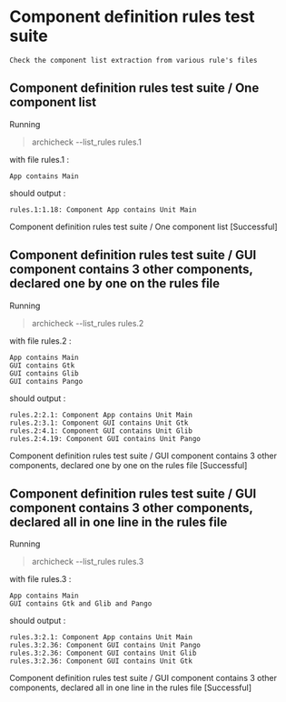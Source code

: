 
# Component definition rules test suite


    Check the component list extraction from various rule's files

##  Component definition rules test suite / One component list

  Running
  > archicheck --list_rules rules.1

  with file rules.1 :

  ```
App contains Main
  ```

  should output :

  ```
rules.1:1.18: Component App contains Unit Main
  ```


 Component definition rules test suite / One component list [Successful]

##  Component definition rules test suite / GUI component contains 3 other components, declared one by one on the rules file

  Running
  > archicheck --list_rules rules.2

  with file rules.2 :

  ```
App contains Main
GUI contains Gtk
GUI contains Glib
GUI contains Pango
  ```

  should output :

  ```
rules.2:2.1: Component App contains Unit Main
rules.2:3.1: Component GUI contains Unit Gtk
rules.2:4.1: Component GUI contains Unit Glib
rules.2:4.19: Component GUI contains Unit Pango
  ```


 Component definition rules test suite / GUI component contains 3 other components, declared one by one on the rules file [Successful]

##  Component definition rules test suite / GUI component contains 3 other components, declared all in one line in the rules file

  Running
  > archicheck --list_rules rules.3

  with file rules.3 :

  ```
App contains Main
GUI contains Gtk and Glib and Pango
  ```

  should output :

  ```
rules.3:2.1: Component App contains Unit Main
rules.3:2.36: Component GUI contains Unit Pango
rules.3:2.36: Component GUI contains Unit Glib
rules.3:2.36: Component GUI contains Unit Gtk
  ```


 Component definition rules test suite / GUI component contains 3 other components, declared all in one line in the rules file [Successful]
